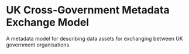 # UK Cross-Government Metadata Exchange Model

A metadata model for describing data assets for exchanging between UK government organisations.
